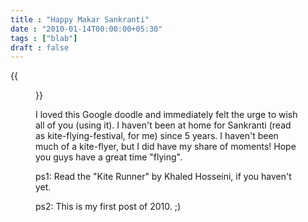 ```yaml
---
title : "Happy Makar Sankranti"
date : "2010-01-14T00:00:00+05:30"
tags : ["blab"]
draft : false
---
```


{{<figure src="//www.google.co.in/logos/kitefestival2009-hp.gif">}}

I loved this Google doodle and immediately felt the urge to wish
all of you (using it). I haven't been at home for Sankranti (read
as kite-flying-festival, for me) since 5 years. I haven't been
much of a kite-flyer, but I did have my share of moments! Hope you
guys have a great time "flying".

ps1: Read the "Kite Runner" by Khaled Hosseini, if you haven't
yet.

ps2: This is my first post of 2010. ;)
